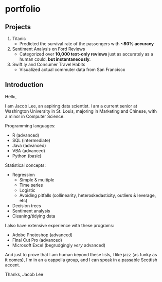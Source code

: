 # portfolio

## Projects
1. Titanic
   - Predicted the survival rate of the passengers with **~80% accuracy**
2. Sentiment Analysis on Ford Reviews
   - Categorized over **10,000 text-only reviews** just as accurately as a human could, **but instantaneously**.
3. Swift.ly and Consumer Travel Habits
   - Visualized actual commuter data from San Francisco

## Introduction

Hello,

I am Jacob Lee, an aspiring data scientist. I am a current senior at Washington University in St. Louis, majoring in Marketing and Chinese, with a minor in Computer Science.

Programming languages:
* R (advanced)
* SQL (intermediate)
* Java (advanced)
* VBA (advanced)
* Python (basic)

Statistical concepts:
* Regression
  * Simple & multiple
  * Time series
  * Logistic
  * Avoiding pitfalls (collinearity, heteroskedasticity, outliers & leverage, etc)
* Decision trees
* Sentiment analysis
* Cleaning/tidying data

I also have extensive experience with these programs:

* Adobe Photoshop (advanced)
* Final Cut Pro (advanced)
* Microsoft Excel (begrudgingly *very* advanced)

And just to prove that I am human beyond these lists, I like jazz (as funky as it comes), I'm in an a cappella group, and I can speak in a passable Scottish accent.

Thanks,
Jacob Lee
